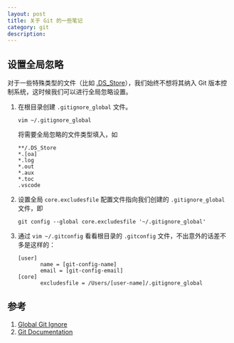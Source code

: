 ```yaml
---
layout: post
title: 关于 Git 的一些笔记
category: git
description: 
---
```


## 设置全局忽略

对于一些特殊类型的文件（比如 [.DS_Store](https://zh.wikipedia.org/zh-cn/.DS_Store)），我们始终不想将其纳入 Git 版本控制系统，这时候我们可以进行全局忽略设置。

1. 在根目录创建 `.gitignore_global` 文件。
    ```terminal
    vim ~/.gitignore_global
    ```
    将需要全局忽略的文件类型填入，如
    ```
    **/.DS_Store
    *.[oa]
    *.log
    *.out
    *.aux
    *.toc
    .vscode
    ```
2. 设置全局 `core.excludesfile` 配置文件指向我们创建的 `.gitignore_global` 文件，即
    ```git
    git config --global core.excludesfile '~/.gitignore_global'
    ```
3. 通过 `vim ~/.gitconfig` 看看根目录的 `.gitconfig` 文件，不出意外的话差不多是这样的：
    ```
    [user]
           name = [git-config-name]
           email = [git-config-email]
    [core]
           excludesfile = /Users/[user-name]/.gitignore_global
    ```


## 参考

1. [Global Git Ignore](https://stackoverflow.com/questions/7335420/global-git-ignore)
2. [Git Documentation](https://git-scm.com/docs/gitignore)